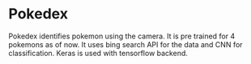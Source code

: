 # Pokedex
Pokedex identifies pokemon using the camera. It is pre trained for 4 pokemons as of now. It uses bing search API for the data and CNN for classification. Keras is used with tensorflow backend.
